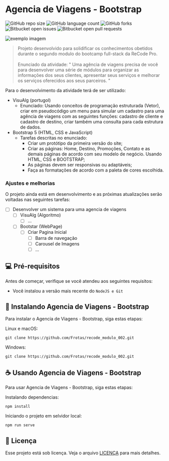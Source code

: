 # Agencia de Viagens - Bootstrap

<!---Esses são exemplos. Veja https://shields.io para outras pessoas ou para personalizar este conjunto de escudos. Você pode querer incluir dependências, status do projeto e informações de licença aqui--->

![GitHub repo size](https://img.shields.io/github/repo-size/Frotas/recode_modulo_002?style=for-the-badge)
![GitHub language count](https://img.shields.io/github/languages/count/Frotas/recode_modulo_002?style=for-the-badge)
![GitHub forks](https://img.shields.io/github/forks/Frotas/recode_modulo_002?style=for-the-badge)
![Bitbucket open issues](https://img.shields.io/bitbucket/issues/Frotas/recode_modulo_002?style=for-the-badge)
![Bitbucket open pull requests](https://img.shields.io/bitbucket/pr-raw/Frotas/recode_modulo_002?style=for-the-badge)

<img src="##" alt="exemplo imagem">

<!--- Linha adicional de texto informativo sobre o que o projeto faz. Sua introdução deve ter cerca de 2 ou 3 linhas. Não exagere, as pessoas não vão ler. --->
> Projeto desenvolvido para solidificar os conhecimentos obetidos durante o segundo modulo do bootcamp full-stack da ReCode Pro. <br/><br/> Enunciado da atividade: " Uma agência de viagens precisa de você para desenvolver uma série de módulos para organizar as informações dos seus clientes, apresentar seus serviços e melhorar os serviços oferecidos aos seus parceiros. "

Para o desenvolvimento da atividade terá de ser utilizado:
- VisuAlg (portugol)
  - Enunciado: Usando conceitos de programação estruturada (Vetor), criar em pseudocódigo um menu para simular um cadastro para uma agência de viagens com as seguintes funções: cadastro de cliente e cadastro de destino, criar também uma consulta para cada estrutura de dados.
- Bootstrap 5 (HTML, CSS e JavaScript)
  - Tarefas descritas no enunciado:
    - Criar um protótipo da primeira versão do site;
    - Criar as páginas: Home, Destino, Promoções, Contato e as demais páginas de acordo com seu modelo de negócio. Usando HTML, CSS e BOOTSTRAP;
    - As páginas devem ser responsivas ou adaptáveis;
    - Faça as formatações de acordo com a paleta de cores escolhida.

### Ajustes e melhorias

O projeto ainda está em desenvolvimento e as próximas atualizações serão voltadas nas seguintes tarefas:
- [ ] Desenvolver um sistema para uma agencia de viagens
  - [ ] VisuAlg (Algoritmo)
    - [ ] ...
  - [ ] Bootstar (WebPage)
    - [ ] Criar Pagina Inicial
      - [ ] Barra de navegação
      - [ ] Carousel de Imagens
      - [ ] ...

## 💻 Pré-requisitos

Antes de começar, verifique se você atendeu aos seguintes requisitos:
<!---Estes são apenas requisitos de exemplo. Adicionar, duplicar ou remover conforme necessário--->
* Você instalou a versão mais recente do `NodeJS e Git`

## 🚀 Instalando Agencia de Viagens - Bootstrap

Para instalar o Agencia de Viagens - Bootstrap, siga estas etapas:

Linux e macOS:

```
git clone https://github.com/Frotas/recode_modulo_002.git
```

Windows:

```
git clone https://github.com/Frotas/recode_modulo_002.git
```

## ☕ Usando Agencia de Viagens - Bootstrap

Para usar Agencia de Viagens - Bootstrap, siga estas etapas:

Instalando dependencias:

```
npm install
```

Iniciando o projeto em selvidor local:

```
npm run serve
```

<!-- Adicione comandos de execução e exemplos que você acha que os usuários acharão úteis. Fornece uma referência de opções para pontos de bônus! -->
<!--
## 💻 Comandos Extras:

Para buildar o projeto em modo de desenvolvimento:

```
npm run build:dev
```

Para buildar o projeto em modo de produção:

```
npm run build
```
-->
<!--
## 🤝 Colaboradores

Agradecemos às seguintes pessoas que contribuíram para este projeto:

<table>
  <tr>
    <td align="center">
      <a href="https://github.com/Frotas/">
        <img src="https://avatars3.githubusercontent.com/u/89676387?v=4" width="100px;" alt="Foto do Guilherme Augusto no GitHub"/><br>
        <sub>
          <b>Guilherme Augusto</b>
        </sub>
      </a>
    </td>
  </tr>
</table>
-->
## 📝 Licença

Esse projeto está sob licença. Veja o arquivo [LICENÇA](LICENSE.md) para mais detalhes.

<!-- [⬆ Voltar ao topo](# Agencia de Viagens - Bootstrap) --> <br>
